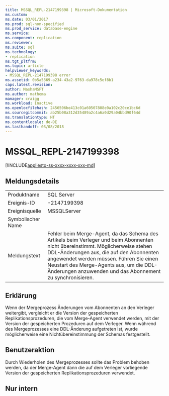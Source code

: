```yaml
---
title: MSSQL_REPL-2147199398 | Microsoft-Dokumentation
ms.custom: 
ms.date: 03/01/2017
ms.prod: sql-non-specified
ms.prod_service: database-engine
ms.service: 
ms.component: replication
ms.reviewer: 
ms.suite: sql
ms.technology:
- replication
ms.tgt_pltfrm: 
ms.topic: article
helpviewer_keywords:
- MSSQL_REPL-2147199398 error
ms.assetid: 0b5a5369-a234-43a2-9763-da978c5ef8b1
caps.latest.revision: 
author: MashaMSFT
ms.author: mathoma
manager: craigg
ms.workload: Inactive
ms.openlocfilehash: 2456506be413c01a60507808e0a102c20ce1bc6d
ms.sourcegitcommit: ab25b08a312d35489a2c4a6a0d29a04bbd90f64d
ms.translationtype: HT
ms.contentlocale: de-DE
ms.lasthandoff: 03/08/2018
---
```

# <a name="mssqlrepl-2147199398"></a>MSSQL_REPL-2147199398
[!INCLUDE[appliesto-ss-xxxx-xxxx-xxx-md](../../includes/appliesto-ss-xxxx-xxxx-xxx-md.md)]
    
## <a name="message-details"></a>Meldungsdetails  
  
|||  
|-|-|  
|Produktname|SQL Server|  
|Ereignis-ID|-2147199398|  
|Ereignisquelle|MSSQLServer|  
|Symbolischer Name||  
|Meldungstext|Fehler beim Merge-Agent, da das Schema des Artikels beim Verleger und beim Abonnenten nicht übereinstimmt. Möglicherweise stehen DDL-Änderungen aus, die auf den Abonnenten angewendet werden müssen. Führen Sie einen Neustart des Merge-Agents aus, um die DDL-Änderungen anzuwenden und das Abonnement zu synchronisieren.|  
  
## <a name="explanation"></a>Erklärung  
 Wenn der Mergeprozess Änderungen vom Abonnenten an den Verleger weitergibt, vergleicht er die Version der gespeicherten Replikationsprozeduren, die vom Merge-Agent verwendet werden, mit der Version der gespeicherten Prozeduren auf dem Verleger. Wenn während des Mergeprozesses eine DDL-Änderung aufgetreten ist, wurde möglicherweise eine Nichtübereinstimmung der Schemas festgestellt.  
  
## <a name="user-action"></a>Benutzeraktion  
 Durch Wiederholen des Mergeprozesses sollte das Problem behoben werden, da der Merge-Agent dann die auf dem Verleger vorliegende Version der gespeicherten Replikationsprozeduren verwendet.  
  
## <a name="internal-only"></a>Nur intern  
  
